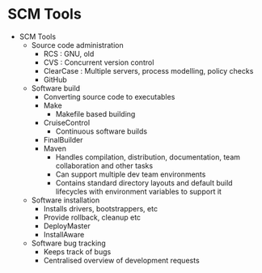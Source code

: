 # SCM Tools

- SCM Tools
  - Source code administration
    - RCS : GNU, old
    - CVS : Concurrent version control
    - ClearCase : Multiple servers, process modelling, policy checks
    - GitHub
  - Software build
    - Converting source code to executables
    - Make
      - Makefile based building
    - CruiseControl
      - Continuous software builds
    - FinalBuilder
    - Maven
      - Handles compilation, distribution, documentation, team collaboration and other tasks
      - Can support multiple dev team environments
      - Contains standard directory layouts and default build lifecycles with environment variables to support it
  - Software installation
    - Installs drivers, bootstrappers, etc
    - Provide rollback, cleanup etc
    - DeployMaster
    - InstallAware
  - Software bug tracking
    - Keeps track of bugs
    - Centralised overview of development requests